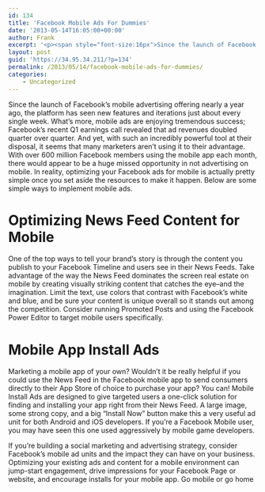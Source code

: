 ```yaml
---
id: 134
title: 'Facebook Mobile Ads For Dummies'
date: '2013-05-14T16:05:00+00:00'
author: Frank
excerpt: '<p><span style="font-size:16px">Since the launch of Facebook’s mobile advertising offering nearly a year ago, the platform has seen new features and iterations just about every single week. What’s more, mobile ads are enjoying tremendous success; Facebook’s recent Q1 earnings call revealed that ad revenues doubled quarter over quarter.&nbsp;And yet, with such an incredibly powerful tool at their disposal, it seems that many marketers aren’t using it to their advantage. &nbsp;With over 600 million Facebook members using the mobile app each month, there would appear to be a huge missed opportunity in not advertising on mobile. In reality, optimizing your Facebook ads for mobile is actually pretty simple once you set aside the resources to make it happen. Below are some simple ways to implement mobile ads.</span></p>'
layout: post
guid: 'https://34.95.34.211/?p=134'
permalink: /2013/05/14/facebook-mobile-ads-for-dummies/
categories:
    - Uncategorized
---
```


Since the launch of Facebook’s mobile advertising offering nearly a year ago, the platform has seen new features and iterations just about every single week. What’s more, mobile ads are enjoying tremendous success; Facebook’s recent Q1 earnings call revealed that ad revenues doubled quarter over quarter. And yet, with such an incredibly powerful tool at their disposal, it seems that many marketers aren’t using it to their advantage. With over 600 million Facebook members using the mobile app each month, there would appear to be a huge missed opportunity in not advertising on mobile. In reality, optimizing your Facebook ads for mobile is actually pretty simple once you set aside the resources to make it happen. Below are some simple ways to implement mobile ads.

Optimizing News Feed Content for Mobile
===

One of the top ways to tell your brand’s story is through the content you publish to your Facebook Timeline and users see in their News Feeds. Take advantage of the way the News Feed dominates the screen real estate on mobile by creating visually striking content that catches the eye–and the imagination. Limit the text, use colors that contrast with Facebook’s white and blue, and be sure your content is unique overall so it stands out among the competition. Consider running Promoted Posts and using the Facebook Power Editor to target mobile users specifically.

Mobile App Install Ads
=== 

Marketing a mobile app of your own? Wouldn’t it be really helpful if you could use the News Feed in the Facebook mobile app to send consumers directly to their App Store of choice to purchase your app? You can! Mobile Install Ads are designed to give targeted users a one-click solution for finding and installing your app right from their News Feed. A large image, some strong copy, and a big “Install Now” button make this a very useful ad unit for both Android and iOS developers. If you’re a Facebook Mobile user, you may have seen this one used aggressively by mobile game developers.

If you’re building a social marketing and advertising strategy, consider Facebook’s mobile ad units and the impact they can have on your business. Optimizing your existing ads and content for a mobile environment can jump-start engagement, drive impressions for your Facebook Page or website, and encourage installs for your mobile app. Go mobile or go home